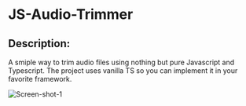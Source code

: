 # JS-Audio-Trimmer

## Description:

A smiple way to trim audio files using nothing but pure Javascript and Typescript.
The project uses vanilla TS so you can implement it in your favorite framework.

![Screen-shot-1](https://i.ibb.co/p3KF3kN/js-audio-trimmer-1.png)
